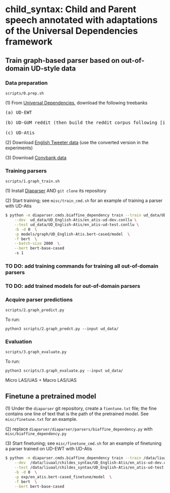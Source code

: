 # child_syntax: Child and Parent speech annotated with adaptations of the Universal Dependencies framework

## Train graph-based parser based on out-of-domain UD-style data

### Data preparation

```scripts/0.prep.sh```

(1) From [Universal Dependencies](https://universaldependencies.org/), download the following treebanks

<pre>(a) UD-EWT <br>
(b) UD-GUM reddit (then build the reddit corpus following [instructions](https://github.com/amir-zeldes/gum/blob/master/README_reddit.md) <br>
(c) UD-Atis
</pre>

(2) Download [English Tweeter data](https://github.com/Oneplus/Tweebank) (use the converted version in the experiments)

(3) Download [Convbank data](https://gitlab.com/ucdavisnlp/dialog-parsing/-/tree/master/dep_parsed)

### Training parsers

```scripts/1.graph_train.sh```

(1) Install [Diaparser](https://github.com/Unipisa/diaparser) AND `git clone` its repository

(2) Start training; see `misc/train_cmd.sh` for an example of training a parser with UD-Atis 

```sh
$ python -m diaparser.cmds.biaffine_dependency train --train ud_data/UD_English-Atis/en_atis-ud-train.conllu \
    --dev  ud_data/UD_English-Atis/en_atis-ud-dev.conllu \
    --test ud_data/UD_English-Atis/en_atis-ud-test.conllu \
    -b -d 0  \
    -p models/graph/UD_English-Atis.bert-cased/model  \
    -f bert  \
    --batch-size 2000  \
    --bert bert-base-cased
    -s 1
```

### TO DO: add training commands for training all out-of-domain parsers

### TO DO: add trained models for out-of-domain parsers

### Acquire parser predictions

```scripts/2.graph_predict.py```

To run:

```python3 scripts/2.graph_predct.py --input ud_data/```

### Evaluation ###

```scripts/3.graph_evaluate.py```

To run:

```python3 scripts/3.graph_evaluate.py --input ud_data/```

Micro LAS/UAS + Macro LAS/UAS

## Finetune a pretrained model

(1) Under the `diaparser` git repository, create a `fientune.txt` file; the fine contains one line of text that is the path of the pretrained model. See `misc/finetune.txt` for an example.

(2) replace `diaparser/diaparser/parsers/biaffine_dependency.py` with `misc/biaffine_dependency.py`

(3) Start finetuning; see `misc/finetune_cmd.sh` for an example of finetuning a parser trained on UD-EWT with UD-Atis

```sh
$ python -m diaparser.cmds.biaffine_dependency train --train /data/liuaal/childes_syntax/UD_English-Atis/en_atis-ud-train.conllu \
    --dev  /data/liuaal/childes_syntax/UD_English-Atis/en_atis-ud-dev.conllu \
    --test /data/liuaal/childes_syntax/UD_English-Atis/en_atis-ud-test.conllu \
    -b -d 0  \
    -p exp/en_atis.bert-cased_finetune/model  \
    -f bert  \
    --bert bert-base-cased
```

